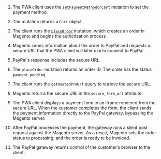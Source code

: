 1. The PWA client uses the [`setPaymentMethodOnCart`]({{page.baseurl}}/graphql/mutations/set-payment-method.html) mutation to set the payment method.

1. The mutation returns a `Cart` object.

2. The client runs the [`placeOrder`]({{page.baseurl}}/graphql/mutations/place-order.html) mutation, which creates an order in Magento and begins the authorization process.

3. Magento sends information about the order to PayPal and requests a secure URL that the PWA client will later use to connect to PayPal.

4. PayPal's response includes the secure URL.

5. The `placeOrder` mutation returns an order ID. The order has the status `payment pending`.

6. The client runs the [`getHostedProUrl`]({{page.baseurl}}/graphql/queries/get-hosted-pro-url.html) query to retrieve the secure URL.

7. Magento returns the secure URL in the `secure_form_url` attribute.

8. The PWA client displays a payment form in an iframe rendered from the secure URL. When the customer completes the form, the client sends the payment information directly to the PayPal gateway, bypassing the Magento server.

9. After PayPal processes the payment, the gateway runs a silent post request against the Magento server. As a result, Magento sets the order status to processing, and the order is ready to be invoiced.

10. The PayPal gateway returns control of the customer's browser to the client.
